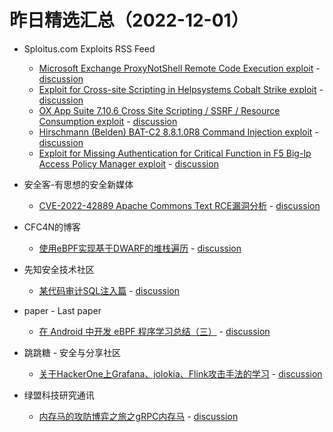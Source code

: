 # 昨日精选汇总（2022-12-01）

- Sploitus.com Exploits RSS Feed

  - [Microsoft Exchange ProxyNotShell Remote Code Execution exploit](https://sploitus.com/exploit?id=PACKETSTORM:170066&utm_source=rss&utm_medium=rss) - [discussion](https://github.com/BruceFeIix/picker/issues/15)
  - [Exploit for Cross-site Scripting in Helpsystems Cobalt Strike exploit](https://sploitus.com/exploit?id=482216E0-2505-544A-BAB2-B45CD9752515&utm_source=rss&utm_medium=rss) - [discussion](https://github.com/BruceFeIix/picker/issues/17)
  - [OX App Suite 7.10.6 Cross Site Scripting / SSRF / Resource Consumption exploit](https://sploitus.com/exploit?id=PACKETSTORM:170064&utm_source=rss&utm_medium=rss) - [discussion](https://github.com/BruceFeIix/picker/issues/14)
  - [Hirschmann (Belden) BAT-C2 8.8.1.0R8 Command Injection exploit](https://sploitus.com/exploit?id=PACKETSTORM:170063&utm_source=rss&utm_medium=rss) - [discussion](https://github.com/BruceFeIix/picker/issues/13)
  - [Exploit for Missing Authentication for Critical Function in F5 Big-Ip Access Policy Manager exploit](https://sploitus.com/exploit?id=D2CE9456-EDAA-59FB-AD0F-78E18BE9A0D0&utm_source=rss&utm_medium=rss) - [discussion](https://github.com/BruceFeIix/picker/issues/16)
- 安全客-有思想的安全新媒体

  - [CVE-2022-42889 Apache Commons Text RCE漏洞分析](https://www.anquanke.com/post/id/283625) - [discussion](https://github.com/BruceFeIix/picker/issues/8)
- CFC4N的博客

  - [使用eBPF实现基于DWARF的堆栈遍历](https://www.cnxct.com/profiling-without-frame-pointers-using-ebpf/) - [discussion](https://github.com/BruceFeIix/picker/issues/18)
- 先知安全技术社区

  - [某代码审计SQL注入篇](https://xz.aliyun.com/t/11907) - [discussion](https://github.com/BruceFeIix/picker/issues/10)
- paper - Last paper

  - [在 Android 中开发 eBPF 程序学习总结（三）](https://paper.seebug.org/2029/) - [discussion](https://github.com/BruceFeIix/picker/issues/7)
- 跳跳糖 - 安全与分享社区

  - [关于HackerOne上Grafana、jolokia、Flink攻击手法的学习](https://tttang.com/archive/1854/) - [discussion](https://github.com/BruceFeIix/picker/issues/12)
- 绿盟科技研究通讯

  - [内存马的攻防博弈之旅之gRPC内存马](https://mp.weixin.qq.com/s?__biz=MzIyODYzNTU2OA==&mid=2247493763&idx=1&sn=ec54639df40db22145ab4c2f69361ac7&chksm=e84c4e5cdf3bc74a296c6131119caea14fd8c190f5a186c73f7309b39932df244ce2c55cc333&scene=58&subscene=0#rd) - [discussion](https://github.com/BruceFeIix/picker/issues/9)
